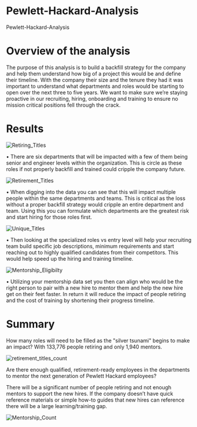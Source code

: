 # Pewlett-Hackard-Analysis
Pewlett-Hackard-Analysis

# Overview of the analysis

The purpose of this analysis is to build a backfill strategy for the company and help them understand how big of a project this would be and define their timeline. With the company their size and the tenure they had it was important to understand what departments and roles would be starting to open over the next three to five years. We want to make sure we’re staying proactive in our recruiting, hiring, onboarding and training to ensure no mission critical positions fell through the crack.

# Results

![Retiring_Titles](https://user-images.githubusercontent.com/101777677/167750491-32e975ab-116a-4c0f-80d8-f8cd06684e33.PNG)

•	There are six departments that will be impacted with a few of them being senior and engineer levels within the organization. This is circle as these roles if not properly backfill and trained could cripple the company future.

![Retirement_Titles](https://user-images.githubusercontent.com/101777677/167750588-635b6fa7-e737-4da4-882e-69b58ec913c0.PNG)

•	When digging into the data you can see that this will impact multiple people within the same departments and teams. This is critical as the loss without a proper backfill strategy would cripple an entire department and team. Using this you can formulate which departments are the greatest risk and start hiring for those roles first.

![Unique_Titles](https://user-images.githubusercontent.com/101777677/167750633-09c777bc-095d-45e6-b575-0340e082b265.PNG)

•	Then looking at the specialized roles vs entry level will help your recruiting team build specific job descriptions, minimum requirements and start reaching out to highly qualified candidates from their competitors. This would help speed up the hiring and training timeline.

![Mentorship_Eligibilty](https://user-images.githubusercontent.com/101777677/167750666-de3b65f2-ae17-4212-927f-ccbdf8cf8db8.PNG)

•	Utilizing your mentorship data set you then can align who would be the right person to pair with a new hire to mentor them and help the new hire get on their feet faster. In return it will reduce the impact of people retiring and the cost of training by shortening their progress timeline.

# Summary

How many roles will need to be filled as the "silver tsunami" begins to make an impact?
With 133,776 people retiring and only 1,940 mentors.

![retirement_titles_count](https://user-images.githubusercontent.com/101777677/167751914-752e503c-6f72-4c04-87d4-758fd0b6b83d.PNG)


Are there enough qualified, retirement-ready employees in the departments to mentor the next generation of Pewlett Hackard employees?

There will be a significant number of people retiring and not enough mentors to support the new hires. If the company doesn’t have quick reference materials or simple how-to guides that new hires can reference there will be a large learning/training gap.

![Mentorship_Count](https://user-images.githubusercontent.com/101777677/167751932-589b9666-99d6-43ed-8ff0-e390f38f6041.PNG)


